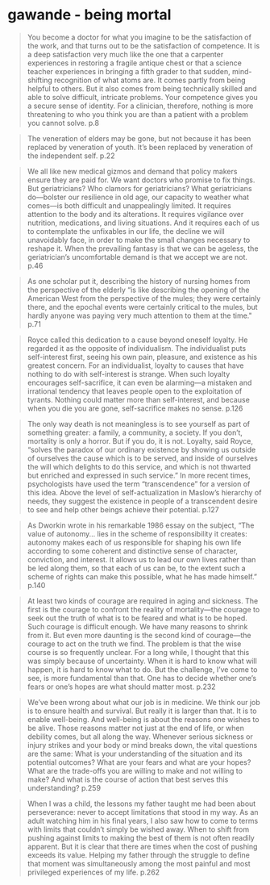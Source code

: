# gawande - being mortal

> You become a doctor for what you imagine to be the satisfaction of the work, and that turns out to be the satisfaction of competence. It is a deep satisfaction very much like the one that a carpenter experiences in restoring a fragile antique chest or that a science teacher experiences in bringing a fifth grader to that sudden, mind-shifting recognition of what atoms are. It comes partly from being helpful to others. But it also comes from being technically skilled and able to solve difficult, intricate problems. Your competence gives you a secure sense of identity. For a clinician, therefore, nothing is more threatening to who you think you are than a patient with a problem you cannot solve. p.8

> The veneration of elders may be gone, but not because it has been replaced by veneration of youth. It’s been replaced by veneration of the independent self. p.22

> We all like new medical gizmos and demand that policy makers ensure they are paid for. We want doctors who promise to fix things. But geriatricians? Who clamors for geriatricians? What geriatricians do—bolster our resilience in old age, our capacity to weather what comes—is both difficult and unappealingly limited. It requires attention to the body and its alterations. It requires vigilance over nutrition, medications, and living situations. And it requires each of us to contemplate the unfixables in our life, the decline we will unavoidably face, in order to make the small changes necessary to reshape it. When the prevailing fantasy is that we can be ageless, the geriatrician’s uncomfortable demand is that we accept we are not. p.46

> As one scholar put it, describing the history of nursing homes from the perspective of the elderly “is like describing the opening of the American West from the perspective of the mules; they were certainly there, and the epochal events were certainly critical to the mules, but hardly anyone was paying very much attention to them at the time." p.71

> Royce called this dedication to a cause beyond oneself loyalty. He regarded it as the opposite of individualism. The individualist puts self-interest first, seeing his own pain, pleasure, and existence as his greatest concern. For an individualist, loyalty to causes that have nothing to do with self-interest is strange. When such loyalty encourages self-sacrifice, it can even be alarming—a mistaken and irrational tendency that leaves people open to the exploitation of tyrants. Nothing could matter more than self-interest, and because when you die you are gone, self-sacrifice makes no sense. p.126

> The only way death is not meaningless is to see yourself as part of something greater: a family, a community, a society. If you don’t, mortality is only a horror. But if you do, it is not. Loyalty, said Royce, “solves the paradox of our ordinary existence by showing us outside of ourselves the cause which is to be served, and inside of ourselves the will which delights to do this service, and which is not thwarted but enriched and expressed in such service.” In more recent times, psychologists have used the term “transcendence” for a version of this idea. Above the level of self-actualization in Maslow’s hierarchy of needs, they suggest the existence in people of a transcendent desire to see and help other beings achieve their potential. p.127

> As Dworkin wrote in his remarkable 1986 essay on the subject, “The value of autonomy... lies in the scheme of responsibility it creates: autonomy makes each of us responsible for shaping his own life according to some coherent and distinctive sense of character, conviction, and interest. It allows us to lead our own lives rather than be led along them, so that each of us can be, to the extent such a scheme of rights can make this possible, what he has made himself.” p.140

> At least two kinds of courage are required in aging and sickness. The first is the courage to confront the reality of mortality—the courage to seek out the truth of what is to be feared and what is to be hoped. Such courage is difficult enough. We have many reasons to shrink from it. But even more daunting is the second kind of courage—the courage to act on the truth we find. The problem is that the wise course is so frequently unclear. For a long while, I thought that this was simply because of uncertainty. When it is hard to know what will happen, it is hard to know what to do. But the challenge, I’ve come to see, is more fundamental than that. One has to decide whether one’s fears or one’s hopes are what should matter most. p.232

> We’ve been wrong about what our job is in medicine. We think our job is to ensure health and survival. But really it is larger than that. It is to enable well-being. And well-being is about the reasons one wishes to be alive. Those reasons matter not just at the end of life, or when debility comes, but all along the way. Whenever serious sickness or injury strikes and your body or mind breaks down, the vital questions are the same: What is your understanding of the situation and its potential outcomes? What are your fears and what are your hopes? What are the trade-offs you are willing to make and not willing to make? And what is the course of action that best serves this understanding? p.259

> When I was a child, the lessons my father taught me had been about perseverance: never to accept limitations that stood in my way. As an adult watching him in his final years, I also saw how to come to terms with limits that couldn’t simply be wished away. When to shift from pushing against limits to making the best of them is not often readily apparent. But it is clear that there are times when the cost of pushing exceeds its value. Helping my father through the struggle to define that moment was simultaneously among the most painful and most privileged experiences of my life. p.262